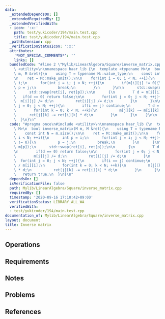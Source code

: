 ```yaml
---
data:
  _extendedDependsOn: []
  _extendedRequiredBy: []
  _extendedVerifiedWith:
  - icon: ':x:'
    path: test/yukicoder/194/main.test.cpp
    title: test/yukicoder/194/main.test.cpp
  _pathExtension: cpp
  _verificationStatusIcon: ':x:'
  attributes:
    '*NOT_SPECIAL_COMMENTS*': ''
    links: []
  bundledCode: "#line 2 \"Mylib/LinearAlgebra/Square/inverse_matrix.cpp\"\n#include\
    \ <utility>\n\nnamespace haar_lib {\n  template <typename M>\n  bool inverse_matrix(M\
    \ m, M &ret){\n    using T = typename M::value_type;\n    const int N = m.size();\n\
    \n    ret = M::make_unit();\n\n    for(int i = 0; i < N; ++i){\n      int p =\
    \ i;\n      for(int j = i; j < N; ++j){\n        if(m[i][j] != 0){\n         \
    \ p = j;\n          break;\n        }\n      }\n\n      std::swap(m[i], m[p]);\n\
    \      std::swap(ret[i], ret[p]);\n\n      {\n        T d = m[i][i];\n\n     \
    \   if(d == 0) return false;\n\n        for(int j = 0; j < N; ++j){\n        \
    \  m[i][j] /= d;\n          ret[i][j] /= d;\n        }\n      }\n\n      for(int\
    \ j = 0; j < N; ++j){\n        if(i == j) continue;\n        T d = m[j][i] / m[i][i];\n\
    \        for(int k = 0; k < N; ++k){\n          m[j][k] -= m[i][k] * d;\n    \
    \      ret[j][k] -= ret[i][k] * d;\n        }\n      }\n    }\n\n    return true;\n\
    \  }\n}\n"
  code: "#pragma once\n#include <utility>\n\nnamespace haar_lib {\n  template <typename\
    \ M>\n  bool inverse_matrix(M m, M &ret){\n    using T = typename M::value_type;\n\
    \    const int N = m.size();\n\n    ret = M::make_unit();\n\n    for(int i = 0;\
    \ i < N; ++i){\n      int p = i;\n      for(int j = i; j < N; ++j){\n        if(m[i][j]\
    \ != 0){\n          p = j;\n          break;\n        }\n      }\n\n      std::swap(m[i],\
    \ m[p]);\n      std::swap(ret[i], ret[p]);\n\n      {\n        T d = m[i][i];\n\
    \n        if(d == 0) return false;\n\n        for(int j = 0; j < N; ++j){\n  \
    \        m[i][j] /= d;\n          ret[i][j] /= d;\n        }\n      }\n\n    \
    \  for(int j = 0; j < N; ++j){\n        if(i == j) continue;\n        T d = m[j][i]\
    \ / m[i][i];\n        for(int k = 0; k < N; ++k){\n          m[j][k] -= m[i][k]\
    \ * d;\n          ret[j][k] -= ret[i][k] * d;\n        }\n      }\n    }\n\n \
    \   return true;\n  }\n}\n"
  dependsOn: []
  isVerificationFile: false
  path: Mylib/LinearAlgebra/Square/inverse_matrix.cpp
  requiredBy: []
  timestamp: '2020-09-16 17:10:42+09:00'
  verificationStatus: LIBRARY_ALL_WA
  verifiedWith:
  - test/yukicoder/194/main.test.cpp
documentation_of: Mylib/LinearAlgebra/Square/inverse_matrix.cpp
layout: document
title: Inverse matrix
---
```


## Operations

## Requirements

## Notes

## Problems

## References
